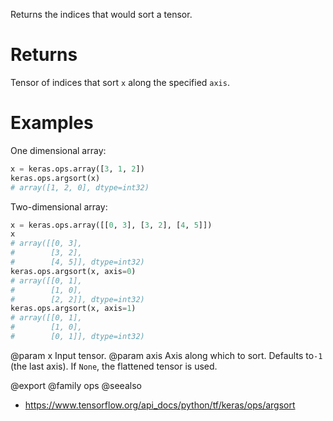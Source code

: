 Returns the indices that would sort a tensor.

# Returns
Tensor of indices that sort `x` along the specified `axis`.

# Examples
One dimensional array:
```python
x = keras.ops.array([3, 1, 2])
keras.ops.argsort(x)
# array([1, 2, 0], dtype=int32)
```

Two-dimensional array:
```python
x = keras.ops.array([[0, 3], [3, 2], [4, 5]])
x
# array([[0, 3],
#        [3, 2],
#        [4, 5]], dtype=int32)
keras.ops.argsort(x, axis=0)
# array([[0, 1],
#        [1, 0],
#        [2, 2]], dtype=int32)
keras.ops.argsort(x, axis=1)
# array([[0, 1],
#        [1, 0],
#        [0, 1]], dtype=int32)
```

@param x Input tensor.
@param axis Axis along which to sort. Defaults to`-1` (the last axis). If
    `None`, the flattened tensor is used.

@export
@family ops
@seealso
+ <https://www.tensorflow.org/api_docs/python/tf/keras/ops/argsort>
